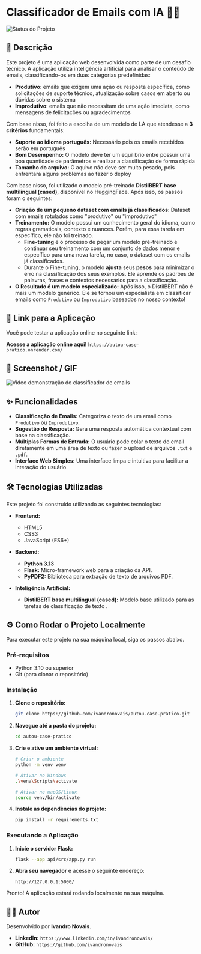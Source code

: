 # Classificador de Emails com IA 📧✨

![Status do Projeto](https://img.shields.io/badge/status-concluído-green)

## 📝 Descrição

Este projeto é uma aplicação web desenvolvida como parte de um desafio técnico. A aplicação utiliza inteligência artificial para analisar o conteúdo de emails, classificando-os em duas categorias predefinidas:
 - **Produtivo**: emails que exigem uma ação ou resposta específica, como solicitações de suporte técnico, atualização sobre casos em aberto ou dúvidas sobre o sistema
 - **Improdutivo**: emails que não necessitam de uma ação imediata, como mensagens de felicitações ou agradecimentos

Com base nisso, foi feito a escolha de um modelo de I.A que atendesse a **3 critérios** fundamentais:
- **Suporte ao idioma português:** Necessário pois os emails recebidos serão em português
- **Bom Desempenho:** O modelo deve ter um equilibrio entre possuir uma boa quantidade de parâmetros e realizar a classificação de forma rápida
- **Tamanho do arquivo:** O aquivo não deve ser muito pesado, pois enfrentará alguns problemas ao fazer o deploy

Com base nisso, foi utilizado o modelo pré-treinado **DistilBERT base multilingual (cased)**, disponível no HuggingFace. Após isso, os passos foram o seguintes:
- **Criação de um pequeno dataset com emails já classificados**: Dataset com emails rotulados como "produtivo" ou "improdutivo"
- **Treinamento:** O modelo possui um conhecimento geral do idioma, como regras gramaticais, contexto e nuances. Porém, para essa tarefa em específico, ele não foi treinado. 
    - **Fine-tuning** é o processo de pegar um modelo pré-treinado e continuar seu treinamento com um conjunto de dados menor e específico para uma nova tarefa, no caso, o dataset com os emails já classificados.
    - Durante o Fine-tuning, o modelo **ajusta** seus **pesos** para minimizar o erro na classificação dos seus exemplos. Ele aprende os padrões de palavras, frases e contextos necessários para a classificação.
- **O Resultado é um modelo especializado:** Após isso, o DistilBERT não é mais um modelo genérico. Ele se tornou um especialista em classificar emails como `Produtivo` ou `Improdutivo` baseados no nosso contexto! 

## 🚀 Link para a Aplicação

Você pode testar a aplicação online no seguinte link:

**Acesse a aplicação online aqui!** `https://autou-case-pratico.onrender.com/`

## 📸 Screenshot / GIF
![Video demonstração do classificador de emails](https://github.com/user-attachments/assets/d5db42fe-d8cd-48ed-bf62-296b9866c265)




## ✨ Funcionalidades

- **Classificação de Emails:** Categoriza o texto de um email como `Produtivo` ou `Improdutivo`.
- **Sugestão de Resposta:** Gera uma resposta automática contextual com base na classificação.
- **Múltiplas Formas de Entrada:** O usuário pode colar o texto do email diretamente em uma área de texto ou fazer o upload de arquivos `.txt` e `.pdf`.
- **Interface Web Simples:** Uma interface limpa e intuitiva para facilitar a interação do usuário.

## 🛠️ Tecnologias Utilizadas

Este projeto foi construído utilizando as seguintes tecnologias:

* **Frontend:**
    * HTML5
    * CSS3
    * JavaScript (ES6+)

* **Backend:**
    * **Python 3.13**
    * **Flask:** Micro-framework web para a criação da API.
    * **PyPDF2:** Biblioteca para extração de texto de arquivos PDF.

* **Inteligência Artificial:**
    * **DistilBERT base multilingual (cased):** Modelo base utilizado para as tarefas de classificação de texto .

## ⚙️ Como Rodar o Projeto Localmente

Para executar este projeto na sua máquina local, siga os passos abaixo.

### Pré-requisitos

* Python 3.10 ou superior
* Git (para clonar o repositório)
### Instalação

1.  **Clone o repositório:**
    ```bash
    git clone https://github.com/ivandronovais/autou-case-pratico.git
    ```

2.  **Navegue até a pasta do projeto:**
    ```bash
    cd autou-case-pratico
    ```

3.  **Crie e ative um ambiente virtual:**
    ```bash
    # Criar o ambiente
    python -m venv venv

    # Ativar no Windows
    .\venv\Scripts\activate

    # Ativar no macOS/Linux
    source venv/bin/activate
    ```

4.  **Instale as dependências do projeto:**
  
    ```bash
    pip install -r requirements.txt
    ```

### Executando a Aplicação

1.  **Inicie o servidor Flask:**
    ```bash
    flask --app api/src/app.py run
    ```

2.  **Abra seu navegador** e acesse o seguinte endereço:
    ```
    http://127.0.0.1:5000/
    ```

Pronto! A aplicação estará rodando localmente na sua máquina.

## 👨‍💻 Autor

Desenvolvido por **Ivandro Novais**.

* **LinkedIn:** `https://www.linkedin.com/in/ivandronovais/`
* **GitHub:** `https://github.com/ivandronovais`

